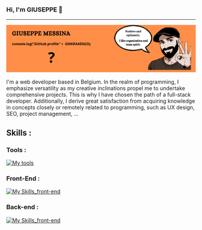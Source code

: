 ### Hi, I'm GIUSEPPE 👋
---
![header_description](header.png)

I'm a web developer based in Belgium. In the realm of programming, I emphasize versatility as my creative inclinations propel me to undertake comprehensive projects. This is why I have chosen the path of a full-stack developer. Additionally, I derive great satisfaction from acquiring knowledge in concepts closely or remotely related to programming, such as UX design, SEO, project management, ...

## Skills : 

### Tools :

[![My tools](https://skillicons.dev/icons?i=git,canva)](https://skillicons.dev)

### Front-End : 

[![My Skills_front-end](https://skillicons.dev/icons?i=html,css,sass,tailwind,js,typescript,react)](https://skillicons.dev)

### Back-end : 

[![My Skills_front-end](https://skillicons.dev/icons?i=php,mysql)](https://skillicons.dev)
